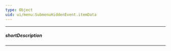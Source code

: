 ```yaml
---
type: Object
uid: ui/menu:SubmenuHiddenEvent.itemData
---
```

---
##### shortDescription
<!-- Description goes here -->

---
<!-- Description goes here -->
